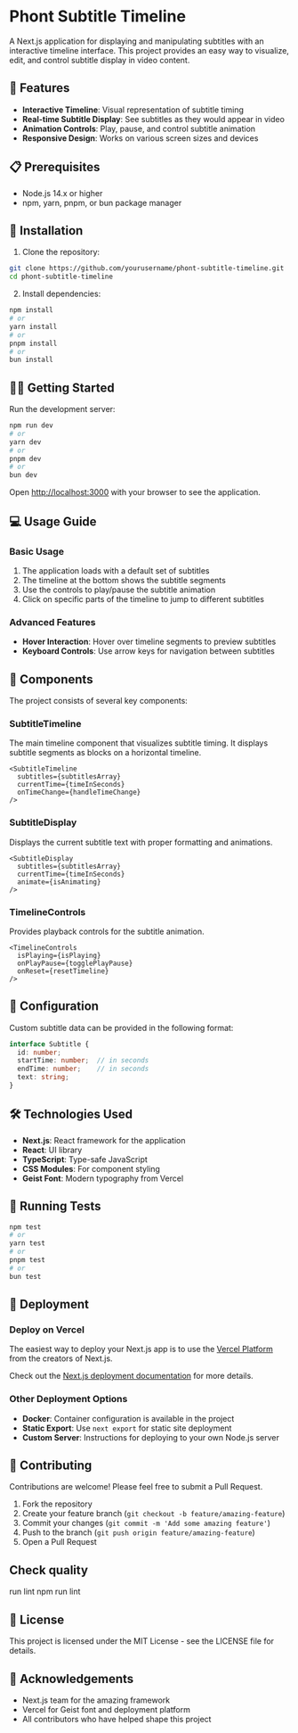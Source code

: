 # Phont Subtitle Timeline

A Next.js application for displaying and manipulating subtitles with an interactive timeline interface. This project provides an easy way to visualize, edit, and control subtitle display in video content.

## 🚀 Features

- **Interactive Timeline**: Visual representation of subtitle timing
- **Real-time Subtitle Display**: See subtitles as they would appear in video
- **Animation Controls**: Play, pause, and control subtitle animation
- **Responsive Design**: Works on various screen sizes and devices

## 📋 Prerequisites

- Node.js 14.x or higher
- npm, yarn, pnpm, or bun package manager

## 🔧 Installation

1. Clone the repository:

```bash
git clone https://github.com/yourusername/phont-subtitle-timeline.git
cd phont-subtitle-timeline
```

2. Install dependencies:

```bash
npm install
# or
yarn install
# or
pnpm install
# or
bun install
```

## 🏃‍♂️ Getting Started

Run the development server:

```bash
npm run dev
# or
yarn dev
# or
pnpm dev
# or
bun dev
```

Open [http://localhost:3000](http://localhost:3000) with your browser to see the application.

## 💻 Usage Guide

### Basic Usage

1. The application loads with a default set of subtitles
2. The timeline at the bottom shows the subtitle segments
3. Use the controls to play/pause the subtitle animation
4. Click on specific parts of the timeline to jump to different subtitles

### Advanced Features

- **Hover Interaction**: Hover over timeline segments to preview subtitles
- **Keyboard Controls**: Use arrow keys for navigation between subtitles

## 🧩 Components

The project consists of several key components:

### SubtitleTimeline

The main timeline component that visualizes subtitle timing. It displays subtitle segments as blocks on a horizontal timeline.

```tsx
<SubtitleTimeline 
  subtitles={subtitlesArray} 
  currentTime={timeInSeconds}
  onTimeChange={handleTimeChange} 
/>
```

### SubtitleDisplay

Displays the current subtitle text with proper formatting and animations.

```tsx
<SubtitleDisplay 
  subtitles={subtitlesArray}
  currentTime={timeInSeconds}
  animate={isAnimating} 
/>
```

### TimelineControls

Provides playback controls for the subtitle animation.

```tsx
<TimelineControls 
  isPlaying={isPlaying}
  onPlayPause={togglePlayPause}
  onReset={resetTimeline}
/>
```

## 🔧 Configuration

Custom subtitle data can be provided in the following format:

```typescript
interface Subtitle {
  id: number;
  startTime: number;  // in seconds
  endTime: number;    // in seconds
  text: string;
}
```

## 🛠️ Technologies Used

- **Next.js**: React framework for the application
- **React**: UI library
- **TypeScript**: Type-safe JavaScript
- **CSS Modules**: For component styling
- **Geist Font**: Modern typography from Vercel

## 🧪 Running Tests

```bash
npm test
# or
yarn test
# or
pnpm test
# or
bun test
```

## 🔄 Deployment

### Deploy on Vercel

The easiest way to deploy your Next.js app is to use the [Vercel Platform](https://vercel.com/new?utm_medium=default-template&filter=next.js&utm_source=create-next-app&utm_campaign=create-next-app-readme) from the creators of Next.js.

Check out the [Next.js deployment documentation](https://nextjs.org/docs/app/building-your-application/deploying) for more details.

### Other Deployment Options

- **Docker**: Container configuration is available in the project
- **Static Export**: Use `next export` for static site deployment
- **Custom Server**: Instructions for deploying to your own Node.js server

## 🤝 Contributing

Contributions are welcome! Please feel free to submit a Pull Request.

1. Fork the repository
2. Create your feature branch (`git checkout -b feature/amazing-feature`)
3. Commit your changes (`git commit -m 'Add some amazing feature'`)
4. Push to the branch (`git push origin feature/amazing-feature`)
5. Open a Pull Request


## Check quality
run lint
npm run lint
## 📝 License

This project is licensed under the MIT License - see the LICENSE file for details.

## 👥 Acknowledgements

- Next.js team for the amazing framework
- Vercel for Geist font and deployment platform
- All contributors who have helped shape this project
